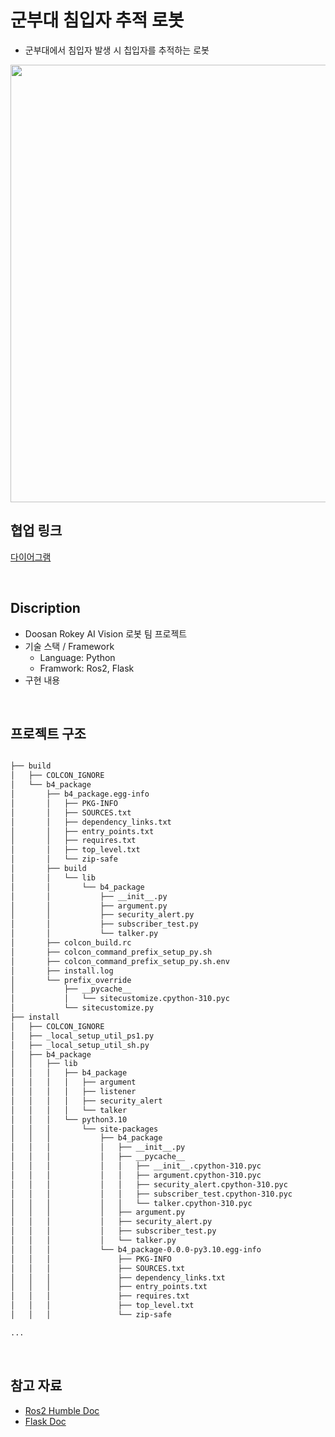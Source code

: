 # 군부대 침입자 추적 로봇 
* 군부대에서 침입자 발생 시 칩입자를 추적하는 로봇
<img src="https://github.com/user-attachments/assets/21ee52c6-9a99-4568-b5dc-ec2688ac5529" width="700" />
<br>

## 협업 링크
[다이어그램](https://app.diagrams.net/#G1dSkJzltzABwAcWuaZGdPVXZ0AbKhy5dB#%7B%22pageId%22%3A%22P8uuppDY_grhplGPpQES%22%7D)

<br>

## Discription
* Doosan Rokey AI Vision 로봇 팀 프로젝트
* 기술 스택 / Framework
  * Language: Python
  * Framwork: Ros2, Flask
* 구현 내용

<br>

## 프로젝트 구조
~~~bash

├── build
│   ├── COLCON_IGNORE
│   └── b4_package
│       ├── b4_package.egg-info
│       │   ├── PKG-INFO
│       │   ├── SOURCES.txt
│       │   ├── dependency_links.txt
│       │   ├── entry_points.txt
│       │   ├── requires.txt
│       │   ├── top_level.txt
│       │   └── zip-safe
│       ├── build
│       │   └── lib
│       │       └── b4_package
│       │           ├── __init__.py
│       │           ├── argument.py
│       │           ├── security_alert.py
│       │           ├── subscriber_test.py
│       │           └── talker.py
│       ├── colcon_build.rc
│       ├── colcon_command_prefix_setup_py.sh
│       ├── colcon_command_prefix_setup_py.sh.env
│       ├── install.log
│       └── prefix_override
│           ├── __pycache__
│           │   └── sitecustomize.cpython-310.pyc
│           └── sitecustomize.py
├── install
│   ├── COLCON_IGNORE
│   ├── _local_setup_util_ps1.py
│   ├── _local_setup_util_sh.py
│   ├── b4_package
│   │   ├── lib
│   │   │   ├── b4_package
│   │   │   │   ├── argument
│   │   │   │   ├── listener
│   │   │   │   ├── security_alert
│   │   │   │   └── talker
│   │   │   └── python3.10
│   │   │       └── site-packages
│   │   │           ├── b4_package
│   │   │           │   ├── __init__.py
│   │   │           │   ├── __pycache__
│   │   │           │   │   ├── __init__.cpython-310.pyc
│   │   │           │   │   ├── argument.cpython-310.pyc
│   │   │           │   │   ├── security_alert.cpython-310.pyc
│   │   │           │   │   ├── subscriber_test.cpython-310.pyc
│   │   │           │   │   └── talker.cpython-310.pyc
│   │   │           │   ├── argument.py
│   │   │           │   ├── security_alert.py
│   │   │           │   ├── subscriber_test.py
│   │   │           │   └── talker.py
│   │   │           └── b4_package-0.0.0-py3.10.egg-info
│   │   │               ├── PKG-INFO
│   │   │               ├── SOURCES.txt
│   │   │               ├── dependency_links.txt
│   │   │               ├── entry_points.txt
│   │   │               ├── requires.txt
│   │   │               ├── top_level.txt
│   │   │               └── zip-safe

...

~~~

<br>

## 참고 자료
* [Ros2 Humble Doc](https://docs.ros.org/en/humble/index.html)
* [Flask Doc](https://flask.palletsprojects.com/en/stable/)
